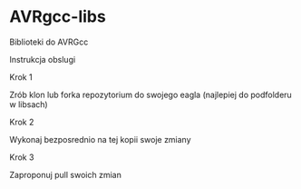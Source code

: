 AVRgcc-libs
===========

Biblioteki do AVRGcc 


Instrukcja obslugi



Krok 1

Zrób klon lub forka repozytorium do swojego eagla (najlepiej do podfolderu w libsach)

Krok 2

Wykonaj bezposrednio na tej kopii swoje zmiany

Krok 3

Zaproponuj pull swoich zmian
